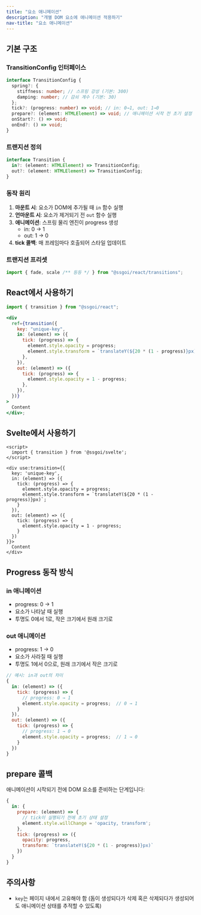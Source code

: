 ```yaml
---
title: "요소 애니메이션"
description: "개별 DOM 요소에 애니메이션 적용하기"
nav-title: "요소 애니메이션"
---
```


## 기본 구조

### TransitionConfig 인터페이스

```typescript
interface TransitionConfig {
  spring?: {
    stiffness: number; // 스프링 강성 (기본: 300)
    damping: number; // 감쇠 계수 (기본: 30)
  };
  tick?: (progress: number) => void; // in: 0→1, out: 1→0
  prepare?: (element: HTMLElement) => void; // 애니메이션 시작 전 초기 설정
  onStart?: () => void;
  onEnd?: () => void;
}
```

### 트랜지션 정의

```typescript
interface Transition {
  in?: (element: HTMLElement) => TransitionConfig;
  out?: (element: HTMLElement) => TransitionConfig;
}
```

### 동작 원리

1. **마운트 시**: 요소가 DOM에 추가될 때 `in` 함수 실행
2. **언마운트 시**: 요소가 제거되기 전 `out` 함수 실행
3. **애니메이션**: 스프링 물리 엔진이 progress 생성
   - in: 0 → 1
   - out: 1 → 0
4. **tick 콜백**: 매 프레임마다 호출되어 스타일 업데이트

### 트랜지션 프리셋

```typescript
import { fade, scale /** 등등 */ } from "@ssgoi/react/transitions";
```

## React에서 사용하기

```jsx
import { transition } from "@ssgoi/react";

<div
  ref={transition({
    key: "unique-key",
    in: (element) => ({
      tick: (progress) => {
        element.style.opacity = progress;
        element.style.transform = `translateY(${20 * (1 - progress)}px)`;
      },
    }),
    out: (element) => ({
      tick: (progress) => {
        element.style.opacity = 1 - progress;
      },
    }),
  })}
>
  Content
</div>;
```

## Svelte에서 사용하기

```svelte
<script>
  import { transition } from '@ssgoi/svelte';
</script>

<div use:transition={{
  key: 'unique-key',
  in: (element) => ({
    tick: (progress) => {
      element.style.opacity = progress;
      element.style.transform = `translateY(${20 * (1 - progress)}px)`;
    }
  }),
  out: (element) => ({
    tick: (progress) => {
      element.style.opacity = 1 - progress;
    }
  })
}}>
  Content
</div>
```

## Progress 동작 방식

### in 애니메이션

- progress: 0 → 1
- 요소가 나타날 때 실행
- 투명도 0에서 1로, 작은 크기에서 원래 크기로

### out 애니메이션

- progress: 1 → 0
- 요소가 사라질 때 실행
- 투명도 1에서 0으로, 원래 크기에서 작은 크기로

```jsx
// 예시: in과 out의 차이
{
  in: (element) => ({
    tick: (progress) => {
      // progress: 0 → 1
      element.style.opacity = progress;  // 0 → 1
    }
  }),
  out: (element) => ({
    tick: (progress) => {
      // progress: 1 → 0
      element.style.opacity = progress;  // 1 → 0
    }
  })
}
```

## prepare 콜백

애니메이션이 시작되기 전에 DOM 요소를 준비하는 단계입니다:

```jsx
{
  in: {
    prepare: (element) => {
      // tick이 실행되기 전에 초기 상태 설정
      element.style.willChange = 'opacity, transform';
    },
    tick: (progress) => ({
      opacity: progress,
      transform: `translateY(${20 * (1 - progress)}px)`
    })
  }
}
```

## 주의사항

- `key`는 페이지 내에서 고유해야 함 (돔이 생성되다가 삭제 혹은 삭제되다가 생성되어도 애니메이션 상태를 추적할 수 있도록)
